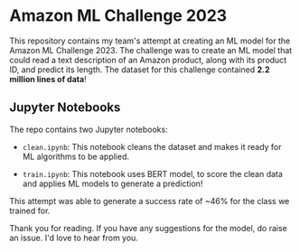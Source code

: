 # Amazon ML Challenge 2023

This repository contains my team's attempt at creating an ML model for the Amazon ML Challenge 2023. The challenge was to create an ML model that could read a text description of an Amazon product, along with its product ID, and predict its length. The dataset for this challenge contained **2.2 million lines of data**!

## Jupyter Notebooks

The repo contains two Jupyter notebooks:

- `clean.ipynb`: This notebook cleans the dataset and makes it ready for ML algorithms to be applied.

- `train.ipynb`: This notebook uses BERT model, to score the clean data and applies ML models to generate a prediction!

This attempt was able to generate a success rate of ~46% for the class we trained for. 

Thank you for reading. If you have any suggestions for the model, do raise an issue. I'd love to hear from you.
